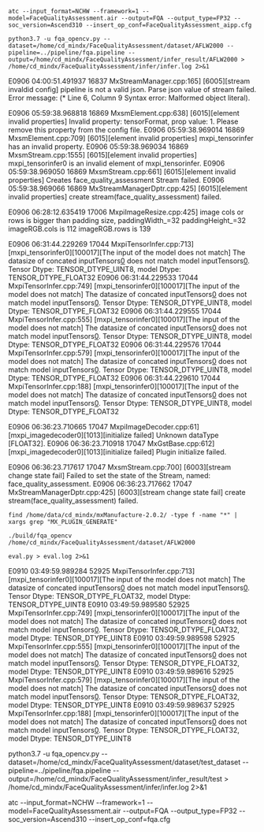 ```
atc --input_format=NCHW --framework=1 --model=FaceQualityAssessment.air --output=FQA --output_type=FP32 --soc_version=Ascend310 --insert_op_conf=FaceQualityAssessment_aipp.cfg
```

```
python3.7 -u fqa_opencv.py --dataset=/home/cd_mindx/FaceQualityAssessment/dataset/AFLW2000 --pipeline=../pipeline/fqa.pipeline --output=/home/cd_mindx/FaceQualityAssessment/infer_result/AFLW2000 > /home/cd_mindx/FaceQualityAssessment/infer/infer.log 2>&1
```

 

E0906 04:00:51.491937 16837 MxStreamManager.cpp:165] [6005][stream invaldid config] pipeline is not a valid json. Parse json value of stream failed. Error message: (* Line 6, Column 9 Syntax error: Malformed object literal).





E0906 05:59:38.968818 16869 MxsmElement.cpp:638] [6015][element invalid properties] Invalid property: tensorFormat, prop value: 1. Please remove this property from the config file.
E0906 05:59:38.969014 16869 MxsmElement.cpp:709] [6015][element invalid properties] mxpi_tensorinfer has an invalid property.
E0906 05:59:38.969034 16869 MxsmStream.cpp:1555] [6015][element invalid properties] mxpi_tensorinfer0 is an invalid element of mxpi_tensorinfer.
E0906 05:59:38.969050 16869 MxsmStream.cpp:661] [6015][element invalid properties] Creates face_quality_assessment Stream failed.
E0906 05:59:38.969066 16869 MxStreamManagerDptr.cpp:425] [6015][element invalid properties] create stream(face_quality_assessment) failed.









E0906 06:28:12.635419 17006 MxpiImageResize.cpp:425] image cols or rows is bigger than padding size, paddingWidth_=32 paddingHeight_=32 imageRGB.cols is 112 imageRGB.rows is 139









E0906 06:31:44.229269 17044 MxpiTensorInfer.cpp:713] [mxpi_tensorinfer0][100017][The input of the model does not match] The datasize of concated inputTensors[0](27648) does not match model inputTensors[0](110592). Tensor Dtype: TENSOR_DTYPE_UINT8, model Dtype: TENSOR_DTYPE_FLOAT32
E0906 06:31:44.229533 17044 MxpiTensorInfer.cpp:749] [mxpi_tensorinfer0][100017][The input of the model does not match] The datasize of concated inputTensors[0](27648) does not match model inputTensors[0](110592). Tensor Dtype: TENSOR_DTYPE_UINT8, model Dtype: TENSOR_DTYPE_FLOAT32
E0906 06:31:44.229555 17044 MxpiTensorInfer.cpp:555] [mxpi_tensorinfer0][100017][The input of the model does not match] The datasize of concated inputTensors[0](27648) does not match model inputTensors[0](110592). Tensor Dtype: TENSOR_DTYPE_UINT8, model Dtype: TENSOR_DTYPE_FLOAT32
E0906 06:31:44.229576 17044 MxpiTensorInfer.cpp:579] [mxpi_tensorinfer0][100017][The input of the model does not match] The datasize of concated inputTensors[0](27648) does not match model inputTensors[0](110592). Tensor Dtype: TENSOR_DTYPE_UINT8, model Dtype: TENSOR_DTYPE_FLOAT32
E0906 06:31:44.229610 17044 MxpiTensorInfer.cpp:188] [mxpi_tensorinfer0][100017][The input of the model does not match] The datasize of concated inputTensors[0](27648) does not match model inputTensors[0](110592). Tensor Dtype: TENSOR_DTYPE_UINT8, model Dtype: TENSOR_DTYPE_FLOAT32









E0906 06:36:23.710665 17047 MxpiImageDecoder.cpp:61] [mxpi_imagedecoder0][1013][initialize failed] Unknown dataType [FLOAT32].
E0906 06:36:23.710918 17047 MxGstBase.cpp:612] [mxpi_imagedecoder0][1013][initialize failed] Plugin initialize failed.



E0906 06:36:23.717617 17047 MxsmStream.cpp:700] [6003][stream change state fail] Failed to set the state of the Stream, named: face_quality_assessment.
E0906 06:36:23.717662 17047 MxStreamManagerDptr.cpp:425] [6003][stream change state fail] create stream(face_quality_assessment) failed.









```
find /home/data/cd_mindx/mxManufacture-2.0.2/ -type f -name "*" | xargs grep "MX_PLUGIN_GENERATE"
```



```
./build/fqa_opencv /home/cd_mindx/FaceQualityAssessment/dataset/AFLW2000
```







```
eval.py > eval.log 2>&1
```











E0910 03:49:59.989284 52925 MxpiTensorInfer.cpp:713] [mxpi_tensorinfer0][100017][The input of the model does not match] The datasize of concated inputTensors[0](110592) does not match model inputTensors[0](27648). Tensor Dtype: TENSOR_DTYPE_FLOAT32, model Dtype: TENSOR_DTYPE_UINT8
E0910 03:49:59.989580 52925 MxpiTensorInfer.cpp:749] [mxpi_tensorinfer0][100017][The input of the model does not match] The datasize of concated inputTensors[0](110592) does not match model inputTensors[0](27648). Tensor Dtype: TENSOR_DTYPE_FLOAT32, model Dtype: TENSOR_DTYPE_UINT8
E0910 03:49:59.989598 52925 MxpiTensorInfer.cpp:555] [mxpi_tensorinfer0][100017][The input of the model does not match] The datasize of concated inputTensors[0](110592) does not match model inputTensors[0](27648). Tensor Dtype: TENSOR_DTYPE_FLOAT32, model Dtype: TENSOR_DTYPE_UINT8
E0910 03:49:59.989616 52925 MxpiTensorInfer.cpp:579] [mxpi_tensorinfer0][100017][The input of the model does not match] The datasize of concated inputTensors[0](110592) does not match model inputTensors[0](27648). Tensor Dtype: TENSOR_DTYPE_FLOAT32, model Dtype: TENSOR_DTYPE_UINT8
E0910 03:49:59.989637 52925 MxpiTensorInfer.cpp:188] [mxpi_tensorinfer0][100017][The input of the model does not match] The datasize of concated inputTensors[0](110592) does not match model inputTensors[0](27648). Tensor Dtype: TENSOR_DTYPE_FLOAT32, model Dtype: TENSOR_DTYPE_UINT8





python3.7 -u fqa_opencv.py --dataset=/home/cd_mindx/FaceQualityAssessment/dataset/test_dataset --pipeline=../pipeline/fqa.pipeline --output=/home/cd_mindx/FaceQualityAssessment/infer_result/test > /home/cd_mindx/FaceQualityAssessment/infer/infer.log 2>&1



atc --input_format=NCHW --framework=1 --model=FaceQualityAssessment.air --output=FQA --output_type=FP32 --soc_version=Ascend310 --insert_op_conf=fqa.cfg

